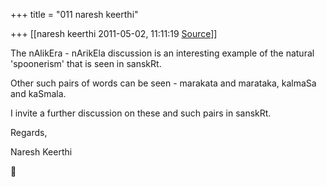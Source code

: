+++
title = "011 naresh keerthi"

+++
[[naresh keerthi	2011-05-02, 11:11:19 [Source](https://groups.google.com/g/samskrita/c/ymWqFrDLC4c)]]



The nAlikEra - nArikEla discussion is an interesting example of the natural 'spoonerism' that is seen in sanskRt.  
  
Other such pairs of words can be seen - marakata and marataka, kalmaSa and kaSmala.  
  
I invite a further discussion on these and such pairs in sanskRt.  
  
  
Regards,  
  
Naresh Keerthi




